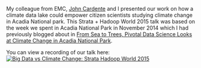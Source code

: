 My colleague from EMC, [John Cardente](https://www.linkedin.com/in/jcardente) and I presented our work on how a climate data lake could empower citizen scientists studying climate change in Acadia National park. This Strata + Hadoop World 2015 talk was based on the week we spent in Acadia National Park in November 2014 which I had previously blogged about in [From Sea to Trees, Pivotal Data Science Looks at Climate Change in Acadia National Park](https://vatsan.github.io/posts/from-sea-to-trees-pivotal-data-science-looks-at-climate-change-in-acadia-national-park/).

You can view a recording of our talk here: 
[![Big Data vs Climate Change: Strata Hadoop World 2015](https://raw.githubusercontent.com/vatsan/vatsan.github.io/master/assets/img/sample/climate_data_lake_strata_hadoop_world_2015.png)](https://www.youtube.com/watch?v=b1GsX7TtcUI)
